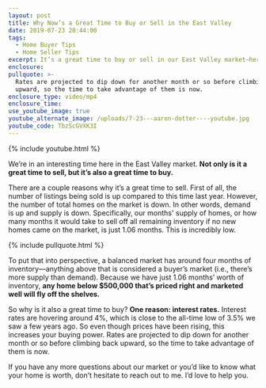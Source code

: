 ```yaml
---
layout: post
title: Why Now’s a Great Time to Buy or Sell in the East Valley
date: 2019-07-23 20:44:00
tags:
  - Home Buyer Tips
  - Home Seller Tips
excerpt: It’s a great time to buy or sell in our East Valley market—here’s why.
enclosure:
pullquote: >-
  Rates are projected to dip down for another month or so before climbing back
  upward, so the time to take advantage of them is now.
enclosure_type: video/mp4
enclosure_time:
use_youtube_image: true
youtube_alternate_image: /uploads/7-23---aaron-dotter----youtube.jpg
youtube_code: TbzScGVXK3I
---
```


{% include youtube.html %}

We’re in an interesting time here in the East Valley market. **Not only is it a great time to sell, but it’s also a great time to buy.&nbsp;**

There are a couple reasons why it’s a great time to sell. First of all, the number of listings being sold is up compared to this time last year. However, the number of total homes on the market is down. In other words, demand is up and supply is down. Specifically, our months' supply of homes, or how many months it would take to sell off all remaining inventory if no new homes came on the market, is just 1.06 months. This is incredibly low.&nbsp;

{% include pullquote.html %}

To put that into perspective, a balanced market has around four months of inventory—anything above that is considered a buyer’s market (i.e., there’s more supply than demand). Because we have just 1.06 months’ worth of inventory, **any home below $500,000 that’s priced right and marketed well will fly off the shelves.&nbsp;**

So why is it also a great time to buy? **One reason: interest rates.** Interest rates are hovering around 4%, which is close to the all-time low of 3.5% we saw a few years ago. So even though prices have been rising, this increases your buying power. Rates are projected to dip down for another month or so before climbing back upward, so the time to take advantage of them is now.&nbsp;

If you have any more questions about our market or you’d like to know what your home is worth, don’t hesitate to reach out to me. I’d love to help you.&nbsp;